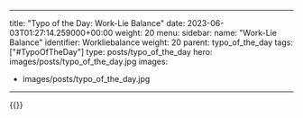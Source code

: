 
---
title: "Typo of the Day: Work-Lie Balance"
date: 2023-06-03T01:27:14.259000+00:00
weight: 20
menu:
  sidebar:
    name: "Work-Lie Balance"
    identifier: Workliebalance
    weight: 20
    parent: typo_of_the_day
tags: ["#TypoOfTheDay"]
type: posts/typo_of_the_day
hero: images/posts/typo_of_the_day.jpg
images:
- images/posts/typo_of_the_day.jpg
---


{{<fosstodon user="mariatta" id="110477681246720982">}}

